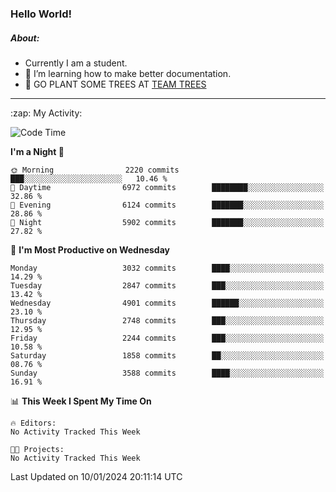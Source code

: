 ### Hello World!

##### About:
- Currently I am a student.
- 🌱 I’m learning how to make better documentation.
- 🌱 GO PLANT SOME TREES AT [TEAM TREES](https://teamtrees.org/)

---
  <summary>:zap: My Activity:</summary>
  
<!--START_SECTION:waka-->
![Code Time](http://img.shields.io/badge/Code%20Time-1%2C268%20hrs%2025%20mins-blue)

**I'm a Night 🦉** 

```text
🌞 Morning                2220 commits        ███░░░░░░░░░░░░░░░░░░░░░░   10.46 % 
🌆 Daytime                6972 commits        ████████░░░░░░░░░░░░░░░░░   32.86 % 
🌃 Evening                6124 commits        ███████░░░░░░░░░░░░░░░░░░   28.86 % 
🌙 Night                  5902 commits        ███████░░░░░░░░░░░░░░░░░░   27.82 % 
```
📅 **I'm Most Productive on Wednesday** 

```text
Monday                   3032 commits        ████░░░░░░░░░░░░░░░░░░░░░   14.29 % 
Tuesday                  2847 commits        ███░░░░░░░░░░░░░░░░░░░░░░   13.42 % 
Wednesday                4901 commits        ██████░░░░░░░░░░░░░░░░░░░   23.10 % 
Thursday                 2748 commits        ███░░░░░░░░░░░░░░░░░░░░░░   12.95 % 
Friday                   2244 commits        ███░░░░░░░░░░░░░░░░░░░░░░   10.58 % 
Saturday                 1858 commits        ██░░░░░░░░░░░░░░░░░░░░░░░   08.76 % 
Sunday                   3588 commits        ████░░░░░░░░░░░░░░░░░░░░░   16.91 % 
```


📊 **This Week I Spent My Time On** 

```text
🔥 Editors: 
No Activity Tracked This Week

🐱‍💻 Projects: 
No Activity Tracked This Week
```


 Last Updated on 10/01/2024 20:11:14 UTC
<!--END_SECTION:waka-->
